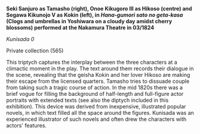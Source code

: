 **Seki Sanjuro as Tamasho (right), Onoe Kikugoro III as Hikoso (centre) and Segawa Kikunojo V as Kokin (left), in _Hana-gumori sato no geta-kasa_ (Clogs and umbrellas in Yoshiwara on a cloudy day amidst cherry blossoms) performed at the Nakamura Theatre in 03/1824**

_Kunisada 0_

Private collection (565)

This triptych captures the interplay between the three characters at a climactic moment in the play. The text around them records their dialogue in the scene, revealing that the geisha Kokin and her lover Hikoso are making their escape from the licensed quarters. Tamasho tries to dissuade couple from taking such a tragic course of action. In the mid 1820s there was a brief vogue for filling the background of half-length and full-figure actor portraits with extended texts (see also the diptych included in this exhibition). This device was derived from inexpensive, illustrated popular novels, in which text filled all the space around the figures. Kunisada was an experienced illustrator of such novels and often drew the characters with actors' features.
